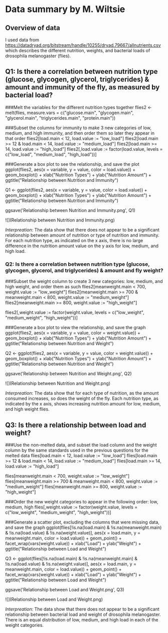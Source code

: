 # Data summary by M. Wiltsie


## Overview of data
I used data from https://datadryad.org/bitstream/handle/10255/dryad.79667/allnutrients.csv which describes the different nutrition, weights, and bacterial loads of drosophila melanogaster (flies).

## Q1: Is there a correlation between nutrition type (glucose, glycogen, glycerol, triglycerides) & amount and immunity of the fly, as measured by bacterial load?

###Melt the variables for the different nutrition types together
flies2 <- melt(flies, measure.vars = c("glucose.main", "glycogen.main", "glycerol.main", "triglycerides.main", "protein.main"))

###Subset the columns for immunity to make 3 new categories of low, medium, and high immunity, and then order them so later they appear in that order
flies2[load.main < 12, load.value := "low_load"]
flies2[load.main >= 12 & load.main < 14, load.value := "medium_load"]
flies2[load.main >= 14, load.value := "high_load"]
flies2[,load.value := factor(load.value, levels = c("low_load", "medium_load", "high_load"))]

###Generate a box plot to see the relationship, and save the plot
ggplot(flies2, aes(x = variable, y = value, color = load.value)) + geom_boxplot() +  xlab("Nutrition Types") + ylab("Nutrition Amount") + ggtitle("Relationship between Nutrition and Immunity")

Q1 <- ggplot(flies2, aes(x = variable, y = value, color = load.value)) + geom_boxplot() +  xlab("Nutrition Types") + ylab("Nutrition Amount") + ggtitle("Relationship between Nutrition and Immunity")

ggsave('Relationship between Nutrition and Immunity.png', Q1)

![](Relationship between Nutrition and Immunity.png)

*Interpreation*: The data show that there does not appear to be a significant relationship between amount of nutrition or type of nutrition and immunity. For each nutrition type, as indicated on the x axis, there is no large difference in the nutrition amount value on the y axis for low, medium, and high load.

### Q2: Is there a correlation between nutrition type (glucose, glycogen, glycerol, and triglycerides) & amount and fly weight?

###Subset the weight column to create 3 new categories: low, medium, and high weight, and order them as such
flies2[meanweight.main < 700, weight.value := "low_weight"]
flies2[meanweight.main >= 700 & meanweight.main < 800, weight.value := "medium_weight"]
flies2[meanweight.main >= 800, weight.value := "high_weight"]

flies2[,weight.value := factor(weight.value, levels = c("low_weight", "medium_weight", "high_weight"))]

###Generate a box plot to view the relationship, and save the graph
ggplot(flies2, aes(x = variable, y = value, color = weight.value)) + geom_boxplot() +  xlab("Nutrition Types") + ylab("Nutrition Amount") + ggtitle("Relationship between Nutrition and Weight")

Q2 <- ggplot(flies2, aes(x = variable, y = value, color = weight.value)) + geom_boxplot() +  xlab("Nutrition Types") + ylab("Nutrition Amount") + ggtitle("Relationship between Nutrition and Weight")

ggsave('Relationship between Nutrition and Weight.png', Q2)

![](Relationship between Nutrition and Weight.png)

*Interpreation*: The data show that for each type of nutrition, as the amount consumed increases, so does the weight of the fly. Each nutrition type, as indicated by the x axis, shows increasing nutrition amount for low, medium, and high weight flies.

## Q3: Is there a relationship between load and weight?

###Use the non-melted data, and subset the load column and the weight column by the same standards used in the previous questions for the melted data
flies[load.main < 12, load.value := "low_load"]
flies[load.main >= 12 & load.main < 14, load.value := "medium_load"]
flies[load.main >= 14, load.value := "high_load"]

flies[meanweight.main < 700, weight.value := "low_weight"]
flies[meanweight.main >= 700 & meanweight.main < 800, weight.value := "medium_weight"]
flies[meanweight.main >= 800, weight.value := "high_weight"]

###Order the new weight categories to appear in the following order: low, medium, high
flies[,weight.value := factor(weight.value, levels = c("low_weight", "medium_weight", "high_weight"))]

###Generate a scatter plot, excluding the columns that were missing data, and save the graph
ggplot(flies[!is.na(load.main) & !is.na(meanweight.main) & !is.na(load.value) & !is.na(weight.value)], aes(x = load.main, y = meanweight.main, color = load.value)) + geom_point() + facet_wrap(vars(weight.value)) + xlab("Load") + ylab("Weight") + ggtitle("Relationship between Load and Weight")

Q3 <- ggplot(flies[!is.na(load.main) & !is.na(meanweight.main) & !is.na(load.value) & !is.na(weight.value)], aes(x = load.main, y = meanweight.main, color = load.value)) + geom_point() + facet_wrap(vars(weight.value)) + xlab("Load") + ylab("Weight") + ggtitle("Relationship between Load and Weight")

ggsave('Relationship between Load and Weight.png', Q3)

![](Relationship between Load and Weight.png)

*Interpreation*: The data show that there does not appear to be a significant relationship between bacterial load and weight of drosophila melanogaster. There is an equal distribution of low, medium, and high load in each of the weight categories.
